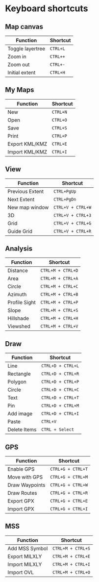 # Keyboard shortcuts

## Map canvas
| Function         | Shortcut          |
|------------------|-------------------|
| Toggle layertree | `CTRL+L`          |
| Zoom in          | `CTRL++`          |
| Zoom out         | `CTRL+-`          |
| Initial extent   | `CTRL+H`          |

## My Maps
| Function         | Shortcut          |
|------------------|-------------------|
| New              | `CTRL+N`          |
| Open             | `CTRL+O`          |
| Save             | `CTRL+S`          |
| Print            | `CTRL+P`          |
| Export KML/KMZ   | `CTRL+E`          |
| Import KML/KMZ   | `CTRL+I`          |

## View
| Function         | Shortcut          |
|------------------|-------------------|
| Previous Extent  | `CTRL+PgUp`       |
| Next Extent      | `CTRL+PgDn`       |
| New map window   | `CTRL+V + CTRL+W` |
| 3D               | `CTRL+V + CTRL+3` |
| Grid             | `CTRL+V + CTRL+G` |
| Guide Grid       | `CTRL+V + CTRL+R` |

## Analysis
| Function         | Shortcut          |
|------------------|-------------------|
| Distance         | `CTRL+M + CTRL+D` |
| Area             | `CTRL+M + CTRL+A` |
| Circle           | `CTRL+M + CTRL+C` |
| Azimuth          | `CTRL+M + CTRL+B` |
| Profile Sight    | `CTRL+M + CTRL+P` |
| Slope            | `CTRL+M + CTRL+S` |
| Hillshade        | `CTRL+M + CTRL+H` |
| Viewshed         | `CTRL+M + CTRL+V` |

## Draw
| Function         | Shortcut          |
|------------------|-------------------|
| Line             | `CTRL+D + CTRL+L` |
| Rectangle        | `CTRL+D + CTRL+R` |
| Polygon          | `CTRL+D + CTRL+P` |
| Circle           | `CTRL+D + CTRL+C` |
| Text             | `CTRL+D + CTRL+T` |
| Pin              | `CTRL+D + CTRL+M` |
| Add image        | `CTRL+D + CTRL+I` |
| Paste            | `CTRL+V`          |
| Delete Items     | `CTRL + Select`   |

## GPS
| Function         | Shortcut          |
|------------------|-------------------|
| Enable GPS       | `CTRL+G + CTRL+T` |
| Move with GPS    | `CTRL+G + CTRL+M` |
| Draw Waypoints   | `CTRL+G + CTRL+W` |
| Draw Routes      | `CTRL+G + CTRL+R` |
| Export GPX       | `CTRL+G + CTRL+E` |
| Import GPX       | `CTRL+G + CTRL+I` |

## MSS
| Function         | Shortcut          |
|------------------|-------------------|
| Add MSS Symbol   | `CTRL+M + CTRL+S` |
| Export MILXLY    | `CTRL+M + CTRL+E` |
| Import MILXLY    | `CTRL+M + CTRL+I` |
| Import OVL       | `CTRL+M + CTRL+O` |
